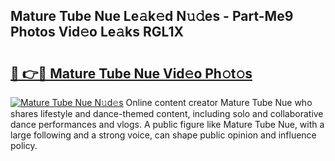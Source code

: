 ## Mature Tube Nue Le𝚊k𝚎d N𝚞𝚍es - Part-Me9 Photos Vid𝚎o Le𝚊ks RGL1X

# <h2><a href="http://fb16c0w.evod.top/?m=Mature+Tube+Nue">🔗 👉🔴 Mature Tube Nue Vid𝚎o Ph𝚘t𝚘s</a></h2>

[![Mature Tube Nue N𝚞d𝚎s](https://i.imgur.com/8V9OHl7.gif)](http://fb16c0w.evod.top/?m=Mature+Tube+Nue)
Online content creator Mature Tube Nue who shares lifestyle and dance-themed content, including solo and collaborative dance performances and vlogs. A public figure like Mature Tube Nue, with a large following and a strong voice, can shape public opinion and influence policy. 
